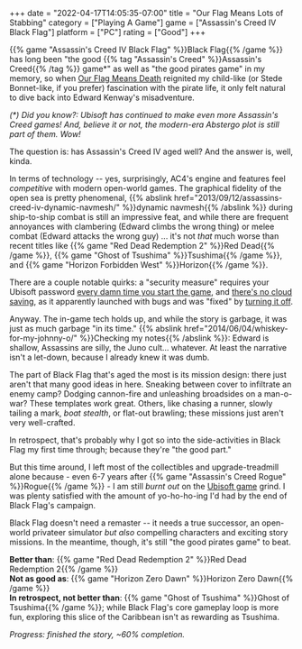 +++
date = "2022-04-17T14:05:35-07:00"
title = "Our Flag Means Lots of Stabbing"
category = ["Playing A Game"]
game = ["Assassin's Creed IV Black Flag"]
platform = ["PC"]
rating = ["Good"]
+++

{{% game "Assassin's Creed IV Black Flag" %}}Black Flag{{% /game %}} has long been "the good {{% tag "Assassin's Creed" %}}Assassin's Creed{{% /tag %}} game*" as well as "the good pirates game" in my memory, so when <a href="https://www.imdb.com/title/tt11000902/">Our Flag Means Death</a> reignited my child-like (or Stede Bonnet-like, if you prefer) fascination with the pirate life, it only felt natural to dive back into Edward Kenway's misadventure.

<i>(*) Did you know?: Ubisoft has continued to make even more Assassin's Creed games!  And, believe it or not, the modern-era Abstergo plot is still part of them.  Wow!</i>

The question is: has Assassin's Creed IV aged well?  And the answer is, well, kinda.

In terms of technology -- yes, surprisingly, AC4's engine and features feel <i>competitive</i> with modern open-world games.  The graphical fidelity of the open sea is pretty phenomenal, {{% abslink href="2013/09/12/assassins-creed-iv-dynamic-navmesh/" %}}dynamic navmesh{{% /abslink %}} during ship-to-ship combat is still an impressive feat, and while there are frequent annoyances with clambering (Edward climbs the wrong thing) or melee combat (Edward attacks the wrong guy) ... it's not <i>that</i> much worse than recent titles like {{% game "Red Dead Redemption 2" %}}Red Dead{{% /game %}}, {{% game "Ghost of Tsushima" %}}Tsushima{{% /game %}}, and {{% game "Horizon Forbidden West" %}}Horizon{{% /game %}}.

There are a couple notable quirks: a "security measure" requires your Ubisoft password <a href="https://discussions.ubisoft.com/topic/126028/black-flag-asking-to-log-in-everytime">every damn time you start the game</a>, and <a href="https://www.ubisoft.com/en-us/help/article/cloud-save-support-for-games-available-on-ubisoft/000064409">there's no cloud saving</a>, as it apparently launched with bugs and was "fixed" by <a href="https://steamcommunity.com/app/242050/discussions/0/350544272221779150/">turning it off</a>.

Anyway.  The in-game tech holds up, and while the story is garbage, it was just as much garbage "in its time."  {{% abslink href="2014/06/04/whiskey-for-my-johnny-o/" %}}Checking my notes{{% /abslink %}}: Edward is shallow, Assassins are silly, the Juno cult... whatever.  At least the narrative isn't a let-down, because I already knew it was dumb.

The part of Black Flag that's aged the most is its mission design: there just aren't that many good ideas in here.  Sneaking between cover to infiltrate an enemy camp?  Dodging cannon-fire and unleashing broadsides on a man-o-war?  These templates work great.  Others, like chasing a runner, slowly tailing a mark, <i>boat stealth</i>, or flat-out brawling; these missions just aren't very well-crafted.

In retrospect, that's probably why I got so into the side-activities in Black Flag my first time through; because they're "the good part."

But this time around, I left most of the collectibles and upgrade-treadmill alone because - even 6-7 years after {{% game "Assassin's Creed Rogue" %}}Rogue{{% /game %}} - I am still <i>burnt out</i> on the <a href="https://www.pointandclickbait.com/2014/06/ubisoft-game-review/">Ubisoft game</a> grind.  I was plenty satisfied with the amount of yo-ho-ho-ing I'd had by the end of Black Flag's campaign.

Black Flag doesn't need a remaster -- it needs a true successor, an open-world privateer simulator <i>but also</i> compelling characters and exciting story missions.  In the meantime, though, it's still "the good pirates game" to beat.

<b>Better than</b>: {{% game "Red Dead Redemption 2" %}}Red Dead Redemption 2{{% /game %}}  
<b>Not as good as</b>: {{% game "Horizon Zero Dawn" %}}Horizon Zero Dawn{{% /game %}}  
<b>In retrospect, not better than</b>: {{% game "Ghost of Tsushima" %}}Ghost of Tsushima{{% /game %}}; while Black Flag's core gameplay loop is more fun, exploring this slice of the Caribbean isn't as rewarding as Tsushima.

<i>Progress: finished the story, ~60% completion.</i>
